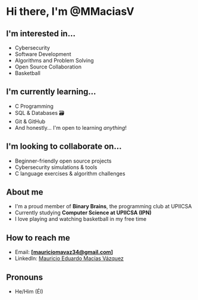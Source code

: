 #  Hi there, I'm @MMaciasV


## I'm interested in...
- Cybersecurity 
- Software Development 
- Algorithms and Problem Solving 
- Open Source Collaboration 
- Basketball 

##  I'm currently learning...
- C Programming 
- SQL & Databases 🗃
- Git & GitHub 
- And honestly... I'm open to learning *anything*!
  
##  I'm looking to collaborate on...
- Beginner-friendly open source projects 
- Cybersecurity simulations & tools 
- C language exercises & algorithm challenges

##  About me
-  I'm a proud member of **Binary Brains**, the programming club at UPIICSA 
-  Currently studying **Computer Science at UPIICSA (IPN)**
-  I love playing and watching basketball in my free time

##  How to reach me
- Email: **[mauriciomavaz34@gmail.com]**
- LinkedIn:  [Mauricio Eduardo Macías Vázquez](https://www.linkedin.com/in/mauricio-eduardo-mac%C3%ADas-v%C3%A1zquez-617366228)
##  Pronouns
- He/Him (Él)


<!---
MMaciasV/MMaciasV is a ✨ special ✨ repository because its `README.md` (this file) appears on your GitHub profile.
You can click the Preview link to take a look at your changes.
--->
